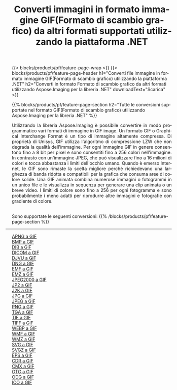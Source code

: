 ﻿---
title: Converti immagini in formato immagine GIF(Formato di scambio grafico) da altri formati supportati utilizzando la piattaforma .NET 
weight: 3920
url: /it/net/conversion/to/gif 
lang: it
langdirlevel: 2
locales: zh-hans,ja,it,ru,de,es,fr,nl,id,lt,pl,pt,vi,tr,ko,zh-hant,ar,hi,th,sv,cs,uk,he
description: Utilizzando Aspose.Imaging per la libreria .NET è facile convertire in GIF(Formato di scambio grafico) da altri formati di immagine supportati
---

{{< blocks/products/pf/feature-page-wrap >}}
{{< blocks/products/pf/feature-page-header h1="Converti file immagine in formato immagine GIF(Formato di scambio grafico) utilizzando la piattaforma .NET" h2="Converti in formato Formato di scambio grafico da altri formati utilizzando Aspose.Imaging per la libreria .NET" downloadText="Scarica" >}}


{{% blocks/products/pf/feature-page-section  h2="Tutte le conversioni supportate nel formato GIF(Formato di scambio grafico) utilizzando Aspose.Imaging per la libreria .NET" %}}
<p align=justify>Utilizzando la libreria Aspose.Imaging è possibile convertire in modo programmatico vari formati di immagine in GIF image. Un formato GIF o Graphical Interchange Format è un tipo di immagine altamente compressa. Di proprietà di Unisys, GIF utilizza l'algoritmo di compressione LZW che non degrada la qualità dell'immagine. Per ogni immagine GIF in genere consentono fino a 8 bit per pixel e sono consentiti fino a 256 colori nell'immagine. In contrasto con un'immagine JPEG, che può visualizzare fino a 16 milioni di colori e tocca abbastanza i limiti dell'occhio umano. Quando è emerso Internet, le GIF sono rimaste la scelta migliore perché richiedevano una larghezza di banda ridotta e compatibili per la grafica che consuma aree di colore solide. Una GIF animata combina numerose immagini o fotogrammi in un unico file e le visualizza in sequenza per generare una clip animata o un breve video. I limiti di colore sono fino a 256 per ogni fotogramma e sono probabilmente i meno adatti per riprodurre altre immagini e fotografie con gradiente di colore.</p>
<br/>
Sono supportate le seguenti conversioni:
{{% /blocks/products/pf/feature-page-section %}}
<div class="container-fluid productfamilypage bg-gray">
    <div class="convertypes bg-gray agp-content section">
        <div class="container">
		<hr style="margin-left:-20px;"/>
		<div class="row other-converters">
		    <div class='col-md-2 other-converter remove-lp remove-rp'><a href="/imaging/it/net/conversion/apng-to-gif" >APNG a GIF</a></div>
<div class='col-md-2 other-converter remove-lp remove-rp'><a href="/imaging/it/net/conversion/bmp-to-gif" >BMP a GIF</a></div>
<div class='col-md-2 other-converter remove-lp remove-rp'><a href="/imaging/it/net/conversion/dib-to-gif" >DIB a GIF</a></div>
<div class='col-md-2 other-converter remove-lp remove-rp'><a href="/imaging/it/net/conversion/dicom-to-gif" >DICOM a GIF</a></div>
<div class='col-md-2 other-converter remove-lp remove-rp'><a href="/imaging/it/net/conversion/djvu-to-gif" >DJVU a GIF</a></div>
<div class='col-md-2 other-converter remove-lp remove-rp'><a href="/imaging/it/net/conversion/dng-to-gif" >DNG a GIF</a></div>
<div class='col-md-2 other-converter remove-lp remove-rp'><a href="/imaging/it/net/conversion/emf-to-gif" >EMF a GIF</a></div>
<div class='col-md-2 other-converter remove-lp remove-rp'><a href="/imaging/it/net/conversion/emz-to-gif" >EMZ a GIF</a></div>
<div class='col-md-2 other-converter remove-lp remove-rp'><a href="/imaging/it/net/conversion/jpeg2000-to-gif" >JPEG2000 a GIF</a></div>
<div class='col-md-2 other-converter remove-lp remove-rp'><a href="/imaging/it/net/conversion/jp2-to-gif" >JP2 a GIF</a></div>
<div class='col-md-2 other-converter remove-lp remove-rp'><a href="/imaging/it/net/conversion/j2k-to-gif" >J2K a GIF</a></div>
<div class='col-md-2 other-converter remove-lp remove-rp'><a href="/imaging/it/net/conversion/jpg-to-gif" >JPG a GIF</a></div>
<div class='col-md-2 other-converter remove-lp remove-rp'><a href="/imaging/it/net/conversion/jpeg-to-gif" >JPEG a GIF</a></div>
<div class='col-md-2 other-converter remove-lp remove-rp'><a href="/imaging/it/net/conversion/png-to-gif" >PNG a GIF</a></div>
<div class='col-md-2 other-converter remove-lp remove-rp'><a href="/imaging/it/net/conversion/tga-to-gif" >TGA a GIF</a></div>
<div class='col-md-2 other-converter remove-lp remove-rp'><a href="/imaging/it/net/conversion/tif-to-gif" >TIF a GIF</a></div>
<div class='col-md-2 other-converter remove-lp remove-rp'><a href="/imaging/it/net/conversion/tiff-to-gif" >TIFF a GIF</a></div>
<div class='col-md-2 other-converter remove-lp remove-rp'><a href="/imaging/it/net/conversion/webp-to-gif" >WEBP a GIF</a></div>
<div class='col-md-2 other-converter remove-lp remove-rp'><a href="/imaging/it/net/conversion/wmf-to-gif" >WMF a GIF</a></div>
<div class='col-md-2 other-converter remove-lp remove-rp'><a href="/imaging/it/net/conversion/wmz-to-gif" >WMZ a GIF</a></div>
<div class='col-md-2 other-converter remove-lp remove-rp'><a href="/imaging/it/net/conversion/svg-to-gif" >SVG a GIF</a></div>
<div class='col-md-2 other-converter remove-lp remove-rp'><a href="/imaging/it/net/conversion/svgz-to-gif" >SVGZ a GIF</a></div>
<div class='col-md-2 other-converter remove-lp remove-rp'><a href="/imaging/it/net/conversion/eps-to-gif" >EPS a GIF</a></div>
<div class='col-md-2 other-converter remove-lp remove-rp'><a href="/imaging/it/net/conversion/cdr-to-gif" >CDR a GIF</a></div>
<div class='col-md-2 other-converter remove-lp remove-rp'><a href="/imaging/it/net/conversion/cmx-to-gif" >CMX a GIF</a></div>
<div class='col-md-2 other-converter remove-lp remove-rp'><a href="/imaging/it/net/conversion/otg-to-gif" >OTG a GIF</a></div>
<div class='col-md-2 other-converter remove-lp remove-rp'><a href="/imaging/it/net/conversion/odg-to-gif" >ODG a GIF</a></div>
<div class='col-md-2 other-converter remove-lp remove-rp'><a href="/imaging/it/net/conversion/ico-to-gif" >ICO a GIF</a></div>
                </div>
        </div>
    </div>
</div>
<br/>

